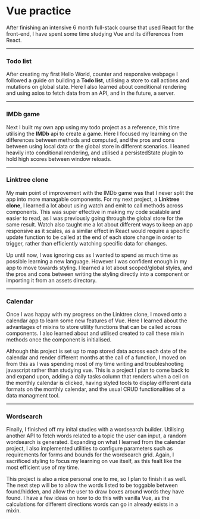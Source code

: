 <h1>Vue practice</h1>

<p>
After finishing an intensive 6 month full-stack course that used React for the front-end, I have spent some time studying Vue and its differences from React.
</p>

---

<h3>Todo list</h3>

<p>
After creating my first Hello World, counter and responsive webpage I followed a guide on building a <strong>Todo list</strong>, utilising a store to call actions and mutations on global state. Here I also learned about conditional rendering and using axios to fetch data from an API, and in the future, a server.
</p>

---

<h3>IMDb game</h3>

<p>
Next I built my own app using my todo project as a reference, this time utilising the <strong>IMDb</strong> api to create a game. Here I focused my learning on the differences between methods and computed, and the pros and cons between using local data or the global store in different scenarios. I leaned heavily into conditional rendering, and utilised a persistedState plugin to hold high scores between window reloads.
</p>

---

<h3>Linktree clone</h3>

<p>
My main point of improvement with the IMDb game was that I never split the app into more managable components. For my next project, a <strong>Linktree clone</strong>, I learned a lot about using watch and emit to call methods across components. This was super effective in making my code scalable and easier to read, as I was previously going through the global store for the same result. Watch also taught me a lot about different ways to keep an app responsive as it scales, as a similar effect in React would require a specific update function to be called at the end of each store change in order to trigger, rather than efficiently watching specific data for changes.
</p>

<p>
Up until now, I was ignoring css as I wanted to spend as much time as possible learning a new language. However I was confident enough in my app to move towards styling. I learned a lot about scoped/global styles, and the pros and cons between writing the styling directly into a component or importing it from an assets directory.
</p>

---

<h3>Calendar</h3>

<p>
Once I was happy with my progress on the Linktree clone, I moved onto a calendar app to learn some new features of Vue. Here I learned about the advantages of mixins to store utility functions that can be called across components. I also learned about and utilised created to call these mixin methods once the component is initialised.
<p>

<p>
Although this project is set up to map stored data across each date of the calendar and render different months at the call of a function, I moved on from this as I was spending most of my time writing and troubleshooting javascript rather than studying vue. This is a project I plan to come back to and expand upon, adding a daily tasks column that renders when a cell on the monthly calendar is clicked, having styled tools to display different data formats on the monthly calendar, and the usual CRUD functionalities of a data managment tool.
</p>

---

<h3>Wordsearch</h3>

<p>
Finally, I finished off my inital studies with a wordsearch builder. Utilising another API to fetch words related to a topic the user can input, a random wordsearch is generated. Expanding on what I learned from the calendar project, I also implemented utilities to configure parameters such as requirements for forms and bounds for the wordsearch grid. Again, I sacrificed styling to focus my learning on vue itself, as this fealt like the most efficient use of my time.
<p>
  
<p>
This project is also a nice personal one to me, so I plan to finish it as well. The next step will be to allow the words listed to be toggable between found/hidden, and allow the user to draw boxes around words they have found. I have a few ideas on how to do this with vanilla Vue, as the calculations for different directions words can go in already exists in a mixin.
<p>

